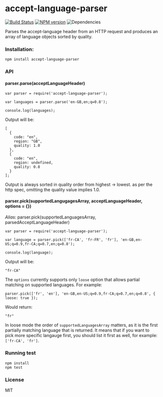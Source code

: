 accept-language-parser
======================

[![Build Status](https://travis-ci.org/opentable/accept-language-parser.png?branch=master)](https://travis-ci.org/opentable/accept-language-parser) [![NPM version](https://badge.fury.io/js/accept-language-parser.png)](http://badge.fury.io/js/accept-language-parser) ![Dependencies](https://david-dm.org/opentable/accept-language-parser.png)

Parses the accept-language header from an HTTP request and produces an array of language objects sorted by quality.


### Installation:

```
npm install accept-language-parser
```

### API

#### parser.parse(acceptLanguageHeader)

```
var parser = require('accept-language-parser');

var languages = parser.parse('en-GB,en;q=0.8');

console.log(languages);
```

Output will be:

```
[
  {
    code: "en",
    region: "GB",
    quality: 1.0
  },
  {
    code: "en",
    region: undefined,
    quality: 0.8
  }
];
```

Output is always sorted in quality order from highest -> lowest. as per the http spec, omitting the quality value implies 1.0.

#### parser.pick(supportedLangugagesArray, acceptLanguageHeader, options = {})

*Alias*: parser.pick(supportedLanguagesArray, parsedAcceptLanguageHeader)

```
var parser = require('accept-language-parser');

var language = parser.pick(['fr-CA', 'fr-FR', 'fr'], 'en-GB,en-US;q=0.9,fr-CA;q=0.7,en;q=0.8');

console.log(language);
```

Output will be:

```
"fr-CA"
```

The `options` currently supports only `loose` option that allows partial matching on supported languages. For example:


```
parser.pick(['fr', 'en'], 'en-GB,en-US;q=0.9,fr-CA;q=0.7,en;q=0.8', { loose: true });
```

Would return:

```
"fr"
```

In loose mode the order of `supportedLanguagesArray` matters, as it is the first partially matching language that is returned. It means that if you want to pick more specific langauge first, you should list it first as well, for example: `['fr-CA', 'fr']`.

### Running test
```
npm install
npm test
```

### License
MIT
